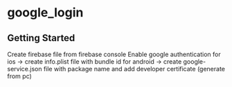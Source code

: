 # google_login

## Getting Started

Create firebase file from firebase console
Enable google authentication 
for ios -> create info.plist file with bundle id
for android  -> create google-service.json file with package name and add developer certificate (generate from pc)
